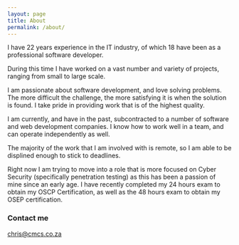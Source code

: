```yaml
---
layout: page
title: About
permalink: /about/
---
```

I have 22 years experience in the IT industry, of which 18 have been as a professional software developer.

During this time I have worked on a vast number and variety of projects, ranging from small to large scale.

I am passionate about software development, and love solving problems. The more difficult the challenge, the more satisfying it is when the solution is found. I take pride in providing work that is of the highest quality.

I am currently, and have in the past, subcontracted to a number of software and web development companies. I know how to work well in a team, and can operate independently as well.

The majority of the work that I am involved with is remote, so I am able to be displined enough to stick to deadlines.

Right now I am trying to move into a role that is more focused on Cyber Security (specifically penetration testing) as this has been a passion of mine since an early age. I have recently completed my 24 hours exam to obtain my OSCP Certification, as well as the 48 hours exam to obtain my OSEP certification.

### Contact me

[chris@cmcs.co.za](mailto:chris@cmcs.co.za)
